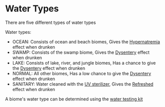 # Water Types

There are five different types of water types

Water types:
- OCEAN: Consists of ocean and beach biomes, Gives the [Hypernatremia](https://github.com/fishcute/ToughAsClient/blob/main/Tutorial/Status%20Effects/Hypernatremia.md) effect when drunken
- SWAMP: Consists of the swamp biome, Gives the [Dysentery](https://github.com/fishcute/ToughAsClient/blob/main/Tutorial/Status%20Effects/Dysentery.md) effect when drunken
- LAKE: Consists of lake, river, and jungle biomes, Has a chance to give the [Dysentery](https://github.com/fishcute/ToughAsClient/blob/main/Tutorial/Status%20Effects/Dysentery.md) effect when drunken
- NORMAL: All other biomes, Has a low chance to give the [Dysentery](https://github.com/fishcute/ToughAsClient/blob/main/Tutorial/Status%20Effects/Dysentery.md) effect when drunken
- SANITARY: Water cleaned with the [UV sterilizer](https://github.com/fishcute/ToughAsClient/blob/main/Tutorial/Items/UV%20Sterilizer.md), Gives the [Refreshed](https://github.com/fishcute/ToughAsClient/blob/main/Tutorial/Status%20Effects/Refreshed.md) effect when drunken

A biome's water type can be determined using the [water testing kit](https://github.com/fishcute/ToughAsClient/blob/main/Tutorial/Items/Water%20Testing%20Kit.md)
